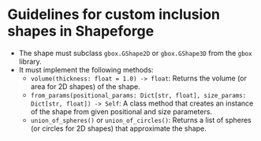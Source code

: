 # Guidelines for custom inclusion shapes in Shapeforge

- The shape must subclass `gbox.GShape2D` or `gbox.GShape3D` from the `gbox` library.
- It must implement the following methods:
  - `volume(thickness: float = 1.0) -> float`: Returns the volume (or area for 2D shapes) of the shape.
  - `from_params(positional_params: Dict[str, float], size_params: Dict[str, float]) -> Self`: A class method that creates an instance of the shape from given positional and size parameters.
  - `union_of_spheres()` or `union_of_circles()`: Returns a list of spheres (or circles for 2D shapes) that approximate the shape.
